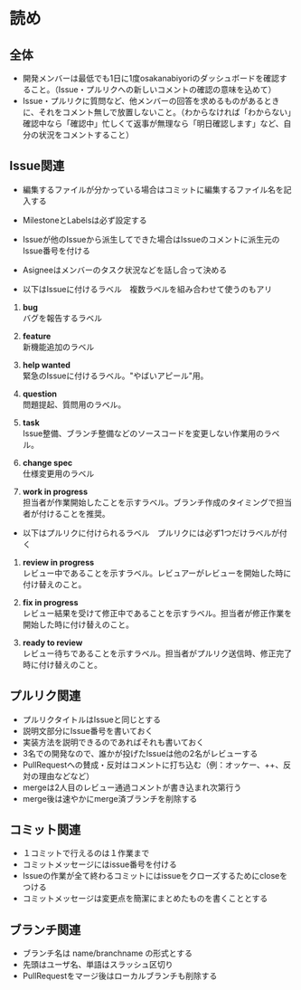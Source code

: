 # 読め  
  
## 全体  
* 開発メンバーは最低でも1日に1度osakanabiyoriのダッシュボードを確認すること。（Issue・プルリクへの新しいコメントの確認の意味を込めて）  
* Issue・プルリクに質問など、他メンバーの回答を求めるものがあるときに、それをコメント無しで放置しないこと。（わからなければ「わからない」確認中なら「確認中」忙しくて返事が無理なら「明日確認します」など、自分の状況をコメントすること）  
  
## Issue関連  
* 編集するファイルが分かっている場合はコミットに編集するファイル名を記入する  
* MilestoneとLabelsは必ず設定する  
* Issueが他のIssueから派生してできた場合はIssueのコメントに派生元のIssue番号を付ける  
* Asigneeはメンバーのタスク状況などを話し合って決める 

* 以下はIssueに付けるラベル　複数ラベルを組み合わせて使うのもアリ  

1. **bug**  
バグを報告するラベル

1. **feature**  
新機能追加のラベル

1. **help wanted**  
緊急のIssueに付けるラベル。"やばいアピール"用。

1. **question**  
問題提起、質問用のラベル。

1. **task**  
Issue整備、ブランチ整備などのソースコードを変更しない作業用のラベル。

1. **change spec**  
仕様変更用のラベル

1. **work in progress**    
担当者が作業開始したことを示すラベル。ブランチ作成のタイミングで担当者が付けることを推奨。

* 以下はプルリクに付けられるラベル　プルリクには必ず1つだけラベルが付く

1. **review in progress**  
レビュー中であることを示すラベル。レビュアーがレビューを開始した時に付け替えのこと。

1. **fix in progress**  
レビュー結果を受けて修正中であることを示すラベル。担当者が修正作業を開始した時に付け替えのこと。

1. **ready to review**  
レビュー待ちであることを示すラベル。担当者がプルリク送信時、修正完了時に付け替えのこと。    

## プルリク関連  
* プルリクタイトルはIssueと同じとする    
* 説明文部分にIssue番号を書いておく  
* 実装方法を説明できるのであればそれも書いておく  
* 3名での開発なので、誰かが投げたIssueは他の2名がレビューする  
* PullRequestへの賛成・反対はコメントに打ち込む（例：オッケー、++、反対の理由などなど）  
* mergeは2人目のレビュー通過コメントが書き込まれ次第行う  
* merge後は速やかにmerge済ブランチを削除する    
  
## コミット関連  
* １コミットで行えるのは１作業まで  
* コミットメッセージにはissue番号を付ける  
* Issueの作業が全て終わるコミットにはissueをクローズするためにcloseをつける  
* コミットメッセージは変更点を簡潔にまとめたものを書くこととする  

## ブランチ関連  
* ブランチ名は name/branchname の形式とする  
* 先頭はユーザ名、単語はスラッシュ区切り  
* PullRequestをマージ後はローカルブランチも削除する  
